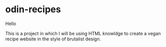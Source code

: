 # odin-recipes
Hello

This is a project in which I will be using HTML knowldge to create a vegan recipe website in the style of brutalist design.